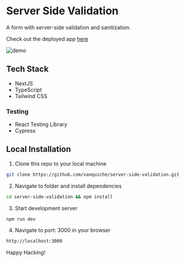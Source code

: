 # Server Side Validation

A form with server-side validation and sanitization.

Check out the deployed app [here](https://walkie-buddy.onrender.com/)

![demo](https://res.cloudinary.com/dvrs8gsj3/image/upload/v1668926577/walkie-buddy/chrome-capture-2022-10-20_xcxjba.gif)

## Tech Stack

- NextJS
- TypeScript
- Tailwind CSS

### Testing

- React Testing Library
- Cypress

## Local Installation

1. Clone this repo to your local machine

```sh
git clone https://github.com/vanquiche/server-side-validation.git
```

2. Navigate to folder and install dependencies

```sh
cd server-side-validation && npm install
```

3. Start development server

```sh
npm run dev
```

4. Navigate to port: 3000 in your browser

```sh
http://localhost:3000
```

Happy Hacking!
